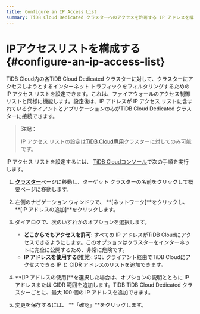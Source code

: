 ```yaml
---
title: Configure an IP Access List
summary: TiDB Cloud Dedicated クラスターへのアクセスを許可する IP アドレスを構成する方法について説明します。
---
```


# IPアクセスリストを構成する {#configure-an-ip-access-list}

TiDB Cloud内の各TiDB Cloud Dedicated クラスターに対して、クラスターにアクセスしようとするインターネット トラフィックをフィルタリングするための IP アクセス リストを設定できます。これは、ファイアウォールのアクセス制御リストと同様に機能します。設定後は、IP アドレスが IP アクセス リストに含まれているクライアントとアプリケーションのみがTiDB Cloud Dedicated クラスターに接続できます。

> **注記：**
>
> IP アクセス リストの設定は[TiDB Cloud専用](/tidb-cloud/select-cluster-tier.md#tidb-cloud-dedicated)クラスターに対してのみ可能です。

IP アクセス リストを設定するには、 [TiDB Cloudコンソール](https://tidbcloud.com/console/clusters)で次の手順を実行します。

1.  [**クラスター**](https://tidbcloud.com/console/clusters)ページに移動し、ターゲット クラスターの名前をクリックして概要ページに移動します。

2.  左側のナビゲーション ウィンドウで、 **[ネットワーク]**をクリックし、 **[IP アドレスの追加]**をクリックします。

3.  ダイアログで、次のいずれかのオプションを選択します。

    -   **どこからでもアクセスを許可**: すべての IP アドレスがTiDB Cloudにアクセスできるようにします。このオプションはクラスターをインターネットに完全に公開するため、非常に危険です。
    -   **IP アドレスを使用する**(推奨): SQL クライアント経由でTiDB Cloudにアクセスできる IP と CIDR アドレスのリストを追加できます。

4.  **[IP アドレスの使用]**を選択した場合は、オプションの説明とともに IP アドレスまたは CIDR 範囲を追加します。TiDB TiDB Cloud Dedicated クラスターごとに、最大 100 個の IP アドレスを追加できます。

5.  変更を保存するには、 **「確認」**をクリックします。
